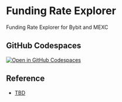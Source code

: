 # Funding Rate Explorer

Funding Rate Explorer for Bybit and MEXC

## GitHub Codespaces

[![Open in GitHub Codespaces](https://github.com/codespaces/badge.svg)](https://codespaces.new/dataprofessor/movies-explorer?quickstart=1)

## Reference

- [TBD](TBD)
  
